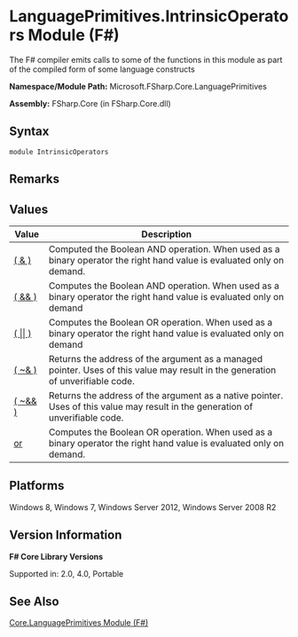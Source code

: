 # LanguagePrimitives.IntrinsicOperators Module (F#)

The F# compiler emits calls to some of the functions in this module as part of the compiled form of some language constructs

**Namespace/Module Path:** Microsoft.FSharp.Core.LanguagePrimitives

**Assembly:** FSharp.Core (in FSharp.Core.dll)


## Syntax

```
module IntrinsicOperators
```

## Remarks

## Values


|Value|Description|
|-----|-----------|
|[( &amp; )](http://msdn.microsoft.com/en-us/library/bb78aa6d-71e0-4b22-8a5e-b7d146006ab6)|Computed the Boolean AND operation. When used as a binary operator the right hand value is evaluated only on demand.|
|[( &amp;&amp; )](http://msdn.microsoft.com/en-us/library/4478ac61-9f1d-4eb2-82ed-512471fa96d4)|Computes the Boolean AND operation. When used as a binary operator the right hand value is evaluated only on demand|
|[( &#124;&#124; )](http://msdn.microsoft.com/en-us/library/1b6ed28c-e033-4693-a89a-90cf9e342c15)|Computes the Boolean OR operation. When used as a binary operator the right hand value is evaluated only on demand|
|[( ~&amp; )](http://msdn.microsoft.com/en-us/library/2a980a73-cb52-41c9-bbfa-096930fc12e8)|Returns the address of the argument as a managed pointer. Uses of this value may result in the generation of unverifiable code.|
|[( ~&amp;&amp; )](http://msdn.microsoft.com/en-us/library/894f4c19-a8ae-4db4-b5b6-6ce2ffe0f1c8)|Returns the address of the argument as a native pointer. Uses of this value may result in the generation of unverifiable code.|
|[or](http://msdn.microsoft.com/en-us/library/17443474-fee0-4292-8df4-970e14cfcf28)|Computes the Boolean OR operation. When used as a binary operator the right hand value is evaluated only on demand.|

## Platforms
Windows 8, Windows 7, Windows Server 2012, Windows Server 2008 R2


## Version Information
**F# Core Library Versions**

Supported in: 2.0, 4.0, Portable




## See Also
[Core.LanguagePrimitives Module &#40;F&#35;&#41;](Core.LanguagePrimitives+Module+%28FSharp%29.md)

